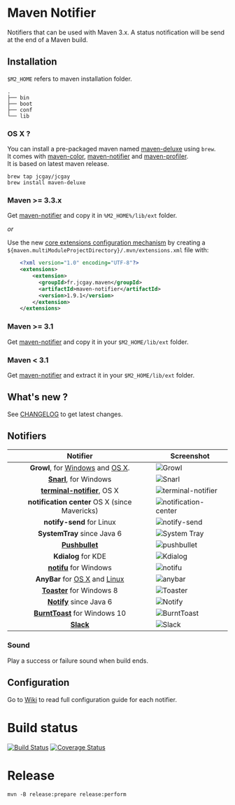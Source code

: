 # Maven Notifier

Notifiers that can be used with Maven 3.x.
A status notification will be send at the end of a Maven build.

## Installation

`$M2_HOME` refers to maven installation folder.

```
.
├── bin
├── boot
├── conf
└── lib
``` 

### OS X ?

You can install a pre-packaged maven named [maven-deluxe](https://github.com/jcgay/homebrew-jcgay#maven-deluxe) using `brew`.  
It comes with [maven-color](https://github.com/jcgay/maven-color), [maven-notifier](https://github.com/jcgay/maven-notifier) and [maven-profiler](https://github.com/jcgay/maven-profiler).  
It is based on latest maven release.

    brew tap jcgay/jcgay
    brew install maven-deluxe

### Maven >= 3.3.x

Get [maven-notifier](http://dl.bintray.com/jcgay/maven/fr/jcgay/maven/maven-notifier/1.9.1/maven-notifier-1.9.1-shaded.jar) and copy it in `%M2_HOME%/lib/ext` folder.

*or*

Use the new [core extensions configuration mechanism](http://takari.io/2015/03/19/core-extensions.html) by creating a `${maven.multiModuleProjectDirectory}/.mvn/extensions.xml` file with:

```xml
	<?xml version="1.0" encoding="UTF-8"?>
	<extensions>
	    <extension>
	      <groupId>fr.jcgay.maven</groupId>
	      <artifactId>maven-notifier</artifactId>
	      <version>1.9.1</version>
	    </extension>
	</extensions>
```

### Maven >= 3.1

Get [maven-notifier](http://dl.bintray.com/jcgay/maven/fr/jcgay/maven/maven-notifier/1.9.1/maven-notifier-1.9.1-shaded.jar) and copy it in your `$M2_HOME/lib/ext` folder.

### Maven < 3.1

Get [maven-notifier](http://dl.bintray.com/jcgay/maven/fr/jcgay/maven/maven-notifier/1.9.1/maven-notifier-1.9.1.zip) and extract it in your `$M2_HOME/lib/ext` folder.

## What's new ?

See [CHANGELOG](https://github.com/jcgay/maven-notifier/blob/master/CHANGELOG.md) to get latest changes.

## Notifiers

| Notifier | Screenshot |
|:--------:|-----------------|
| **Growl**, for [Windows](http://www.growlforwindows.com/gfw/) and [OS X](http://growl.info/).    | ![Growl](http://jeanchristophegay.com/images/notifier.growl_.success.png) |
| **[Snarl](http://snarl.fullphat.net/)**, for Windows | ![Snarl](http://jeanchristophegay.com/images/notifier.snarl.success.png) |
| **[terminal-notifier](https://github.com/alloy/terminal-notifier)**, OS X | ![terminal-notifier](http://jeanchristophegay.com/images/notifier.notification-center.success.png) |
| **notification center** OS X (since Mavericks) | ![notification-center](http://jeanchristophegay.com/images/notifier.simplenc.thumbnail.png) |
| **notify-send** for Linux | ![notify-send](http://jeanchristophegay.com/images/notifier.notify-send.success.png) |
| **SystemTray** since Java 6 | ![System Tray](http://jeanchristophegay.com/images/notifier.system.tray_.success.png) |
| **[Pushbullet](https://www.pushbullet.com/)** | ![pushbullet](http://jeanchristophegay.com/images/notifier.pushbullet.success.png) |
| **Kdialog** for KDE | ![Kdialog](http://jeanchristophegay.com/images/notifier.kdialog.fail.png) |
| **[notifu](http://www.paralint.com/projects/notifu/index.html)** for Windows | ![notifu](http://jeanchristophegay.com/images/notifier.notifu.success.png) |
| **AnyBar** for [OS X](https://github.com/tonsky/AnyBar) and [Linux](https://github.com/limpbrains/somebar) | ![anybar](http://jeanchristophegay.com/images/notifier.anybar_maven.png) |
| **[Toaster](https://github.com/nels-o/toaster)** for Windows 8 | ![Toaster](http://jeanchristophegay.com/images/notifier.toaster.success.png) |
| **[Notify](https://github.com/dorkbox/Notify)** since Java 6 | ![Notify](http://jeanchristophegay.com/images/notifier.notify.png) |
| **[BurntToast](https://github.com/Windos/BurntToast)** for Windows 10 | ![BurntToast](http://jeanchristophegay.com/images/notifier.burnttoast.png) |
| **[Slack](https://slack.com)** | ![Slack](http://jeanchristophegay.com/images/slack-success.png) |

### Sound

Play a success or failure sound when build ends.

## Configuration

Go to [Wiki](https://github.com/jcgay/maven-notifier/wiki) to read full configuration guide for each notifier.

# Build status
[![Build Status](https://travis-ci.org/jcgay/maven-notifier.svg?branch=master)](https://travis-ci.org/jcgay/maven-notifier)
[![Coverage Status](https://coveralls.io/repos/jcgay/maven-notifier/badge.svg?branch=master)](https://coveralls.io/r/jcgay/maven-notifier?branch=master)

# Release

    mvn -B release:prepare release:perform
